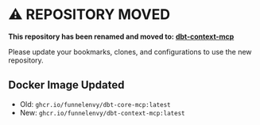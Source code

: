   # ⚠️ REPOSITORY MOVED

  **This repository has been renamed and moved to: [dbt-context-mcp](https://github.com/FunnelEnvy/dbt-context-mcp)**

  Please update your bookmarks, clones, and configurations to use the new repository.

  ## Docker Image Updated
  - Old: `ghcr.io/funnelenvy/dbt-core-mcp:latest`
  - New: `ghcr.io/funnelenvy/dbt-context-mcp:latest`
